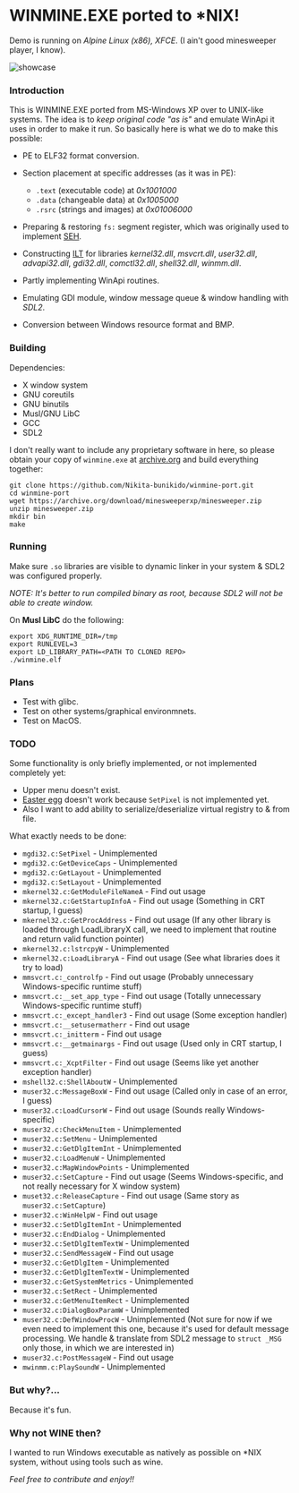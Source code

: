 # WINMINE.EXE ported to *NIX!

Demo is running on _Alpine Linux (x86), XFCE_. (I ain't good minesweeper player, I know).

![showcase](img/preview.gif)

### Introduction

This is WINMINE.EXE ported from MS-Windows XP over to UNIX-like systems. The idea is to _keep original code "as is"_ and emulate WinApi it uses in order to make it run. So basically here is what we do to make this possible:

- PE to ELF32 format conversion.
- Section placement at specific addresses (as it was in PE):
    
    - ```.text``` (executable code) at _0x1001000_
    - ```.data``` (changeable data) at _0x1005000_
    - ```.rsrc``` (strings and images) at _0x01006000_

- Preparing & restoring ```fs:``` segment register, which was originally used to implement [SEH](https://learn.microsoft.com/en-us/cpp/cpp/structured-exception-handling-c-cpp?view=msvc-170).
- Constructing [ILT](https://ferreirasc.github.io/PE-imports/) for libraries _kernel32.dll_, _msvcrt.dll_, _user32.dll_, _advapi32.dll_, _gdi32.dll_, _comctl32.dll_, _shell32.dll_, _winmm.dll_.
- Partly implementing WinApi routines.
- Emulating GDI module, window message queue & window handling with _SDL2_.
- Conversion between Windows resource format and BMP.

### Building
Dependencies:
- X window system
- GNU coreutils
- GNU binutils
- Musl/GNU LibC
- GCC
- SDL2

I don't really want to include any proprietary software in here, so please obtain your copy of ```winmine.exe``` at [archive.org](https://archive.org/download/minesweeperxp/minesweeper.zip) and build everything together:

    git clone https://github.com/Nikita-bunikido/winmine-port.git
    cd winmine-port
    wget https://archive.org/download/minesweeperxp/minesweeper.zip 
    unzip minesweeper.zip
    mkdir bin
    make

### Running
Make sure ```.so``` libraries are visible to dynamic linker in your system & SDL2 was configured properly.

_NOTE: It's better to run compiled binary as root, because SDL2 will not be able to create window._

On **Musl LibC** do the following:

    export XDG_RUNTIME_DIR=/tmp
    export RUNLEVEL=3
    export LD_LIBRARY_PATH=<PATH TO CLONED REPO>
    ./winmine.elf

### Plans
- Test with glibc.
- Test on other systems/graphical environmnets.
- Test on MacOS.

### TODO
Some functionality is only briefly implemented, or not implemented completely yet:

- Upper menu doesn't exist.
- [Easter egg](https://www.minesweeper.info/wiki/Windows_Minesweeper#Easter_Egg) doesn't work because ```SetPixel``` is not implemented yet.
- Also I want to add ability to serialize/deserialize virtual registry to & from file.

What exactly needs to be done:

* ```mgdi32.c:SetPixel``` - Unimplemented
* ```mgdi32.c:GetDeviceCaps``` - Unimplemented
* ```mgdi32.c:GetLayout``` - Unimplemented
* ```mgdi32.c:SetLayout``` - Unimplemented
* ```mkernel32.c:GetModuleFileNameA``` - Find out usage
* ```mkernel32.c:GetStartupInfoA``` - Find out usage (Something in CRT startup, I guess)
* ```mkernel32.c:GetProcAddress``` - Find out usage (If any other library is loaded through LoadLibraryX call, we need to implement that routine and return valid function pointer)
* ```mkernel32.c:lstrcpyW``` - Unimplemented
* ```mkernel32.c:LoadLibraryA``` - Find out usage (See what libraries does it try to load)
* ```mmsvcrt.c:_controlfp``` - Find out usage (Probably unnecessary Windows-specific runtime stuff)
* ```mmsvcrt.c:__set_app_type``` - Find out usage (Totally unnecessary Windows-specific runtime stuff)
* ```mmsvcrt.c:_except_handler3``` - Find out usage (Some exception handler)
* ```mmsvcrt.c:__setusermatherr``` - Find out usage
* ```mmsvcrt.c:_initterm``` - Find out usage
* ```mmsvcrt.c:__getmainargs``` - Find out usage (Used only in CRT startup, I guess)
* ```mmsvcrt.c:_XcptFilter``` - Find out usage (Seems like yet another exception handler)
* ```mshell32.c:ShellAboutW``` - Unimplemented
* ```muser32.c:MessageBoxW``` - Find out usage (Called only in case of an error, I guess)
* ```muser32.c:LoadCursorW``` - Find out usage (Sounds really Windows-specific)
* ```muser32.c:CheckMenuItem``` - Unimplemented
* ```muser32.c:SetMenu``` - Unimplemented
* ```muser32.c:GetDlgItemInt``` - Unimplemented
* ```muser32.c:LoadMenuW``` - Unimplemented
* ```muser32.c:MapWindowPoints``` - Unimplemented
* ```muser32.c:SetCapture``` - Find out usage (Seems Windows-specific, and not really necessary for X window system)
* ```muset32.c:ReleaseCapture``` - Find out usage (Same story as ```muser32.c:SetCapture```)
* ```muser32.c:WinHelpW``` - Find out usage
* ```muser32.c:SetDlgItemInt``` - Unimplemented
* ```muser32.c:EndDialog``` - Unimplemented
* ```muser32.c:SetDlgItemTextW``` - Unimplemented
* ```muser32.c:SendMessageW``` - Find out usage
* ```muser32.c:GetDlgItem``` - Unimplemented
* ```muser32.c:GetDlgItemTextW``` - Unimplemented
* ```muser32.c:GetSystemMetrics``` - Unimplemented
* ```muser32.c:SetRect``` - Unimplemented
* ```muser32.c:GetMenuItemRect``` - Unimplemented
* ```muser32.c:DialogBoxParamW``` - Unimplemented
* ```muser32.c:DefWindowProcW``` - Unimplemented (Not sure for now if we even need to implement this one, because it's used for default message processing. We handle & translate from SDL2 message to ```struct _MSG``` only those, in which we are interested in)
* ```muser32.c:PostMessageW``` - Find out usage
* ```mwinmm.c:PlaySoundW``` - Unimplemented

### But why?...
Because it's fun.

### Why not WINE then?
I wanted to run Windows executable as natively as possible on *NIX system, without using tools such as wine.

_Feel free to contribute and enjoy!!_